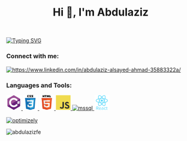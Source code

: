 <h1 align="center">Hi 👋, I'm Abdulaziz</h1>
<br>

[![Typing SVG](https://readme-typing-svg.herokuapp.com?size=25&background=FFFFFF00&center=true&vCenter=true&lines=.Net+Developer)](https://github.com/AbdulazizFE)

<h3 align="left">Connect with me:</h3>
<p align="left">
<a href="https://linkedin.com/in/abdulaziz-alsayed-ahmad-35883322a/" target="blank"><img align="center" src="https://raw.githubusercontent.com/rahuldkjain/github-profile-readme-generator/master/src/images/icons/Social/linked-in-alt.svg" alt="https://www.linkedin.com/in/abdulaziz-alsayed-ahmad-35883322a/" height="30" width="40" /></a>
</p>

<h3 align="left">Languages and Tools:</h3>
<p align="left"> 

<a href="https://www.w3schools.com/cs/" target="_blank" rel="noreferrer"> <img src="https://raw.githubusercontent.com/devicons/devicon/master/icons/csharp/csharp-original.svg" alt="csharp" width="40" height="40"/> </a>
<a href="https://www.w3schools.com/css/" target="_blank" rel="noreferrer"> <img src="https://raw.githubusercontent.com/devicons/devicon/master/icons/css3/css3-original-wordmark.svg" alt="css3" width="40" height="40"/> </a> <a href="https://www.w3.org/html/" target="_blank" rel="noreferrer"> <img src="https://raw.githubusercontent.com/devicons/devicon/master/icons/html5/html5-original-wordmark.svg" alt="html5" width="40" height="40"/> </a> <a href="https://developer.mozilla.org/en-US/docs/Web/JavaScript" target="_blank" rel="noreferrer"> <img src="https://raw.githubusercontent.com/devicons/devicon/master/icons/javascript/javascript-original.svg" alt="javascript" width="40" height="40"/> </a> <a href="https://www.microsoft.com/en-us/sql-server" target="_blank" rel="noreferrer"> <img src="https://www.svgrepo.com/show/303229/microsoft-sql-server-logo.svg" alt="mssql" width="40" height="40"/> </a> <a href="https://reactjs.org/" target="_blank" rel="noreferrer"> <img src="https://raw.githubusercontent.com/devicons/devicon/master/icons/react/react-original-wordmark.svg" alt="react" width="40" height="40"/> </a> <a href="https://vuejs.org/" target="_blank" rel="noreferrer"> </a>

<a href="https://www.optimizely.com/" target="blank"><img align="center" src="https://img.swapcard.com/?u=https%3A%2F%2Fcdn-api.swapcard.com%2Fpublic%2Fimages%2F43f84eb297c44c06a1621065214cd27a.png&q=0.8&m=fit&w=480&h=240" alt="optimizely" height="30" width="40" /></a>

 </p>
<p><img align="left" src="https://github-readme-stats.vercel.app/api/top-langs?username=abdulazizfe&show_icons=true&theme=gruvbox&locale=en&layout=compact" alt="abdulazizfe" /></p>
